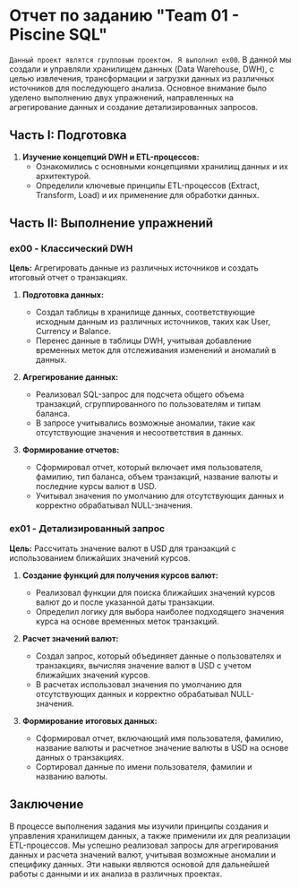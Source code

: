 # Отчет по заданию "Team 01 - Piscine SQL"

`Данный проект являтся групповым проектом. Я выполнил ex00`. В данной мы создали и управляли хранилищем данных (Data Warehouse, DWH), с целью извлечения, трансформации и загрузки данных из различных источников для последующего анализа. Основное внимание было уделено выполнению двух упражнений, направленных на агрегирование данных и создание детализированных запросов. 

## Часть I: Подготовка

1. **Изучение концепций DWH и ETL-процессов:**
   - Ознакомились с основными концепциями хранилищ данных и их архитектурой.
   - Определили ключевые принципы ETL-процессов (Extract, Transform, Load) и их применение для обработки данных.

## Часть II: Выполнение упражнений

### **ex00 - Классический DWH**

**Цель:** Агрегировать данные из различных источников и создать итоговый отчет о транзакциях.

1. **Подготовка данных:**
   - Создал таблицы в хранилище данных, соответствующие исходным данным из различных источников, таких как User, Currency и Balance.
   - Перенес данные в таблицы DWH, учитывая добавление временных меток для отслеживания изменений и аномалий в данных.

2. **Агрегирование данных:**
   - Реализовал SQL-запрос для подсчета общего объема транзакций, сгруппированного по пользователям и типам баланса.
   - В запросе учитывались возможные аномалии, такие как отсутствующие значения и несоответствия в данных.

3. **Формирование отчетов:**
   - Сформировал отчет, который включает имя пользователя, фамилию, тип баланса, объем транзакций, название валюты и последние курсы валют в USD.
   - Учитывал значения по умолчанию для отсутствующих данных и корректно обрабатывал NULL-значения.

### **ex01 - Детализированный запрос**

**Цель:** Рассчитать значение валют в USD для транзакций с использованием ближайших значений курсов.

1. **Создание функций для получения курсов валют:**
   - Реализовал функции для поиска ближайших значений курсов валют до и после указанной даты транзакции.
   - Определил логику для выбора наиболее подходящего значения курса на основе временных меток транзакций.

2. **Расчет значений валют:**
   - Создал запрос, который объединяет данные о пользователях и транзакциях, вычисляя значение валют в USD с учетом ближайших значений курсов.
   - В расчетах использовал значения по умолчанию для отсутствующих данных и корректно обрабатывал NULL-значения.

3. **Формирование итоговых данных:**
   - Сформировал отчет, включающий имя пользователя, фамилию, название валюты и расчетное значение валюты в USD на основе данных о транзакциях.
   - Сортировал данные по имени пользователя, фамилии и названию валюты.

## Заключение

В процессе выполнения задания мы изучили принципы создания и управления хранилищем данных, а также применили их для реализации ETL-процессов. Мы успешно реализовал запросы для агрегирования данных и расчета значений валют, учитывая возможные аномалии и специфику данных. Эти навыки являются основой для дальнейшей работы с данными и их анализа в различных проектах.

